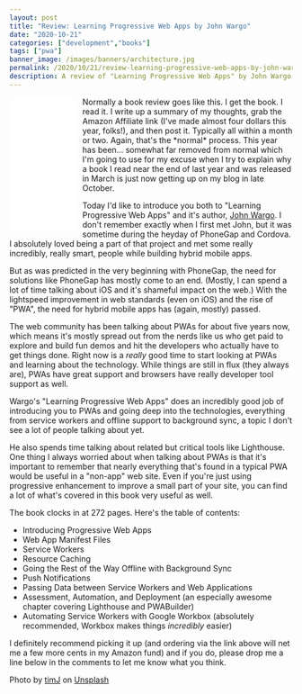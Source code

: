 ```yaml
---
layout: post
title: "Review: Learning Progressive Web Apps by John Wargo"
date: "2020-10-21"
categories: ["development","books"]
tags: ["pwa"]
banner_image: /images/banners/architecture.jpg
permalink: /2020/10/21/review-learning-progressive-web-apps-by-john-wargo
description: A review of "Learning Progressive Web Apps" by John Wargo, an excellent book on PWAs
---
```


<iframe style="width:120px;height:240px;margin-right: 10px; margin-bottom:10px;float:left" marginwidth="0" marginheight="0" scrolling="no" frameborder="0" src="//ws-na.amazon-adsystem.com/widgets/q?ServiceVersion=20070822&OneJS=1&Operation=GetAdHtml&MarketPlace=US&source=ac&ref=tf_til&ad_type=product_link&tracking_id=raymondcamd06-20&marketplace=amazon&region=US&placement=0136484220&asins=0136484220&linkId=29eff65342dc4695c0d2a68faa15ae91&show_border=true&link_opens_in_new_window=true&price_color=333333&title_color=0066c0&bg_color=ffffff"></iframe> 

<p>
Normally a book review goes like this. I get the book. I read it. I write up a summary of my thoughts, grab the Amazon Affiliate link (I've made almost four dollars this year, folks!), and then post it. Typically all within a month or two. Again, that's the *normal* process. This year has been... somewhat far removed from normal which I'm going to use for my excuse when I try to explain why a book I read near the end of last year and was released in March is just now getting up on my blog in late October. 
</p>

Today I'd like to introduce you both to "Learning Progressive Web Apps" and it's author, [John Wargo](https://johnwargo.com/). I don't remember exactly when I first met John, but it was sometime during the heyday of PhoneGap and Cordova. I absolutely loved being a part of that project and met some really incredibly, really smart, people while building hybrid mobile apps.

But as was predicted in the very beginning with PhoneGap, the need for solutions like PhoneGap has mostly come to an end. (Mostly, I can spend a lot of time talking about iOS and it's shameful impact on the web.) With the lightspeed improvement in web standards (even on iOS) and the rise of "PWA", the need for hybrid mobile apps has (again, mostly) passed. 

The web community has been talking about PWAs for about five years now, which means it's mostly spread out from the nerds like us who get paid to explore and build fun demos and hit the developers who actually have to get things done. Right now is a *really* good time to start looking at PWAs and learning about the technology. While things are still in flux (they always are), PWAs have great support and browsers have really developer tool support as well.

Wargo's "Learning Progressive Web Apps" does an incredibly good job of introducing you to PWAs and going deep into the technologies, everything from service workers and offline support to background sync, a topic I don't see a lot of people talking about yet. 

He also spends time talking about related but critical tools like Lighthouse. One thing I always worried about when talking about PWAs is that it's important to remember that nearly everything that's found in a typical PWA would be useful in a "non-app" web site. Even if you're just using progressive enhancement to improve a small part of your site, you can find a lot of what's covered in this book very useful as well. 

The book clocks in at 272 pages. Here's the table of contents:

* Introducing Progressive Web Apps
* Web App Manifest Files
* Service Workers
* Resource Caching
* Going the Rest of the Way Offline with Background Sync
* Push Notifications
* Passing Data between Service Workers and Web Applications
* Assessment, Automation, and Deployment (an especially awesome chapter covering Lighthouse and PWABuilder)
* Automating Service Workers with Google Workbox (absolutely recommended, Workbox makes things *incredibly* easier)

I definitely recommend picking it up (and ordering via the link above will net me a few more cents in my Amazon fund) and if you do, please drop me a line below in the comments to let me know what you think.

<span>Photo by <a href="https://unsplash.com/@the_roaming_platypus?utm_source=unsplash&amp;utm_medium=referral&amp;utm_content=creditCopyText">timJ</a> on <a href="https://unsplash.com/s/photos/progressive?utm_source=unsplash&amp;utm_medium=referral&amp;utm_content=creditCopyText">Unsplash</a></span>